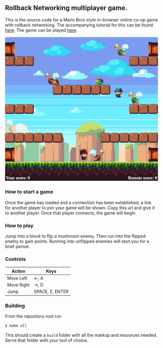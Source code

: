 ## Rollback Networking multiplayer game.

This is the source code for a Mario Bros style in-browser online co-op game with rollback networking. The accompanying tutorial for this can be found [here](https://outof.fish/posts/rollback/). The game can be played [here](https://rollback-networking.pages.dev).

![Screenshot](/screenshot.png? "In-game screenshot")

### How to start a game

Once the game has loaded and a connection has been established, a link for another player to join your game will be shown. Copy this url and give it to another player. Once that player connects, the game will begin.

### How to play

Jump into a block to flip a mushroom enemy. Then run into the flipped enemy to gain points. Running into unflipped enemies will stun you for a brief period.

### Controls

| Action      | Keys            |
| ----------- | --------------- |
| Move Left   | ←, A            |
| Move Right  | →, D            |
| Jump        | SPACE, Z, ENTER |

### Building

From the repository root run

```bash
$ make all
```

This should create a `build` folder with all the markup and resources needed. Serve that folder with your tool of choice.

